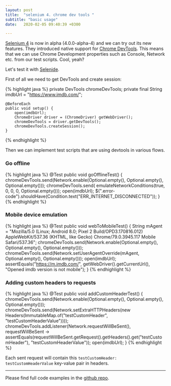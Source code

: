 ```yaml
---
layout: post
title:  "selenium 4. chrome dev tools "
subtitle: "basic usage"
date:   2020-02-05 09:40:39 +0300

---
```


[Selenium 4][selenium4] is now in alpha (4.0.0-alpha-4) and we can try out its new features. They introduced native 
support for [Chrome DevTools][devtools]. This means that we can use Chrome Development properties such as Console, 
Network etc. from our test scripts. Cool, yeah?

Let's test it with [Selenide][selenide].

First of all we need to get DevTools and create session:

{% highlight java %}
    private DevTools chromeDevTools;
    private final String imdbUrl = "https://www.imdb.com/";

    @BeforeEach
    public void setup() {
        open(imdbUrl);
        ChromeDriver driver = (ChromeDriver) getWebDriver();
        chromeDevTools = driver.getDevTools();
        chromeDevTools.createSession();
    }
{% endhighlight %}

Then we can implement test scripts that are using devtools in various flows.

### Go offline

{% highlight java %}
    @Test
    public void goOfflineTest() {
        chromeDevTools.send(Network.enable(Optional.empty(), Optional.empty(), Optional.empty()));
        chromeDevTools.send(
                emulateNetworkConditions(true, 0, 0, 0, Optional.empty()));
        open(imdbUrl);
        $(".error-code").shouldHave(Condition.text("ERR_INTERNET_DISCONNECTED"));
    }
{% endhighlight %}

### Mobile device emulation

{% highlight java %}
    @Test
    public void webToMobileTest() {
        String mAgent = "Mozilla/5.0 (Linux; Android 8.0; Pixel 2 Build/OPD3.170816.012) AppleWebKit/537.36 (KHTML, like Gecko) Chrome/79.0.3945.117 Mobile Safari/537.36";
        chromeDevTools.send(Network.enable(Optional.empty(), Optional.empty(), Optional.empty()));
        chromeDevTools.send(Network.setUserAgentOverride(mAgent, Optional.empty(), Optional.empty()));
        open(imdbUrl);
        assertEquals("https://m.imdb.com/", getWebDriver().getCurrentUrl(), "Opened imdb version is not mobile");
    }
{% endhighlight %}

### Adding custom headers to requests

{% highlight java %}
    @Test
    public void addCustomHeaderTest() {
        chromeDevTools.send(Network.enable(Optional.empty(), Optional.empty(), Optional.empty()));
        chromeDevTools.send(Network.setExtraHTTPHeaders(new Headers(ImmutableMap.of("testCustomHeader",
                "testCustomHeaderValue"))));
        chromeDevTools.addListener(Network.requestWillBeSent(), requestWillBeSent ->
                assertEquals(requestWillBeSent.getRequest().getHeaders().get("testCustomHeader"),
                        "testCustomHeaderValue"));
        open(imdbUrl);
    }
{% endhighlight %}

Each sent request will contain this ```testCustomHeader: testCustomHeaderValue``` key-value pair in headers.
_______

Please find full code examples in the [github repo][repo].


[selenium4]: https://github.com/SeleniumHQ/selenium/projects/2
[devtools]: https://chromedevtools.github.io/devtools-protocol/tot/
[selenide]: https://github.com/selenide/selenide
[repo]: https://github.com/LucySuslova/chrome-devtools-selenide